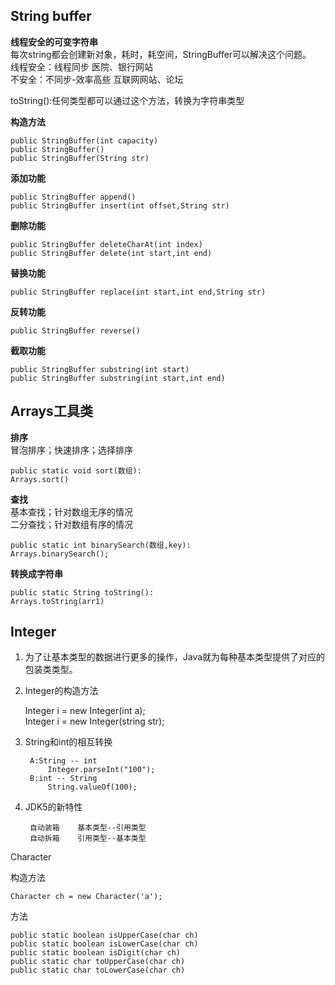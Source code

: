 ## String buffer ##
**线程安全的可变字符串**  
每次string都会创建新对象，耗时，耗空间，StringBuffer可以解决这个问题。  
线程安全：线程同步  医院、银行网站  
不安全：不同步-效率高些	互联网网站、论坛  

toString():任何类型都可以通过这个方法，转换为字符串类型  

**构造方法**  

    public StringBuffer(int capacity)  
    public StringBuffer() 
    public StringBuffer(String str)
**添加功能**

    public StringBuffer append()
    public StringBuffer insert(int offset,String str)
**删除功能**

    public StringBuffer deleteCharAt(int index)
    public StringBuffer delete(int start,int end)
**替换功能**

    public StringBuffer replace(int start,int end,String str)
**反转功能**

    public StringBuffer reverse()

**截取功能**

    public StringBuffer substring(int start)
    public StringBuffer substring(int start,int end) 
## Arrays工具类 ##

**排序**  
冒泡排序；快速排序；选择排序

    public static void sort(数组):
    Arrays.sort()
**查找**  
基本查找；针对数组无序的情况  
二分查找；针对数组有序的情况

    public static int binarySearch(数组,key):
    Arrays.binarySearch();
**转换成字符串**

    public static String toString():
    Arrays.toString(arr1)

## Integer ##

1. 为了让基本类型的数据进行更多的操作，Java就为每种基本类型提供了对应的包装类类型。
2. Integer的构造方法

    Integer i = new Integer(int a);  
    Integer i = new Integer(string str);
1. String和int的相互转换  
 
		A:String -- int
			Integer.parseInt("100");
		B:int -- String
			String.valueOf(100);

1. JDK5的新特性  

		自动装箱	基本类型--引用类型
		自动拆箱	引用类型--基本类型 

Character

构造方法  

    Character ch = new Character('a');
方法
	
	public static boolean isUpperCase(char ch)
	public static boolean isLowerCase(char ch)
	public static boolean isDigit(char ch)
	public static char toUpperCase(char ch)
	public static char toLowerCase(char ch)


